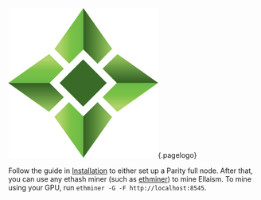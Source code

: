 ![Logo](/uploads/logo.png "Logo"){.pagelogo}
<!-- TITLE: Solo Mining -->
<!-- SUBTITLE: Ellaism - A stable network with no premine and no dev fees -->

Follow the guide in [Installation](/install/) to either set up a Parity
full node. After that, you can use any ethash miner (such as
[ethminer](https://github.com/ethereum-mining/ethminer)) to mine Ellaism. To
mine using your GPU, run `ethminer -G -F http://localhost:8545`.